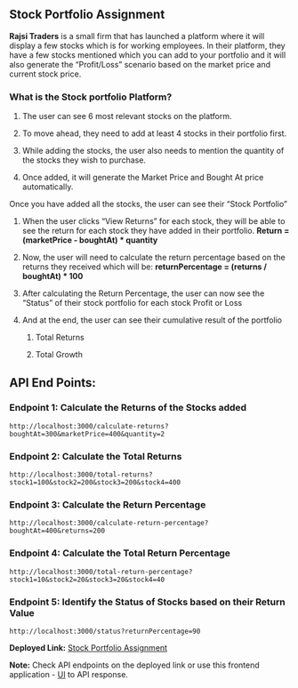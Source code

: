 ## Stock Portfolio Assignment

**Rajsi Traders** is a small firm that has launched a platform where it will display a few stocks which is for working employees. In their platform, they have a few stocks mentioned which you can add to your portfolio and it will also generate the “Profit/Loss” scenario based on the market price and current stock price.

### **What is the Stock portfolio Platform?**

1.  The user can see 6 most relevant stocks on the platform.
    
2.  To move ahead, they need to add at least 4 stocks in their portfolio first.
    
3.  While adding the stocks, the user also needs to mention the quantity of the stocks they wish to purchase.
    
4.  Once added, it will generate the Market Price and Bought At price automatically.
    

Once you have added all the stocks, the user can see their “Stock Portfolio”

1.  When the user clicks “View Returns” for each stock, they will be able to see the return for each stock they have added in their portfolio. **Return = (marketPrice - boughtAt) * quantity**
    
2.  Now, the user will need to calculate the return percentage based on the returns they received which will be: **returnPercentage = (returns / boughtAt) * 100**
    
3.  After calculating the Return Percentage, the user can now see the “Status” of their stock portfolio for each stock Profit or Loss
    
4.  And at the end, the user can see their cumulative result of the portfolio
    
    1.  Total Returns
        
    2.  Total Growth

## API End Points:

### Endpoint 1: Calculate the Returns of the Stocks added
```
http://localhost:3000/calculate-returns?boughtAt=300&marketPrice=400&quantity=2
```
### Endpoint 2: Calculate the Total Returns
```
http://localhost:3000/total-returns?stock1=100&stock2=200&stock3=200&stock4=400
```
### Endpoint 3: Calculate the Return Percentage
```
http://localhost:3000/calculate-return-percentage?boughtAt=400&returns=200
```
### Endpoint 4: Calculate the Total Return Percentage
```
http://localhost:3000/total-return-percentage?stock1=10&stock2=20&stock3=20&stock4=40
```
### Endpoint 5: Identify the Status of Stocks based on their Return Value
```
http://localhost:3000/status?returnPercentage=90
```

  **Deployed Link:**  [Stock Portfolio Assignment](https://stock-portfolio-assignment.vercel.app/)
  
  **Note:** Check API endpoints on the deployed link or use this frontend application - [UI](https://bd1-stocks.vercel.app/) to API response.

